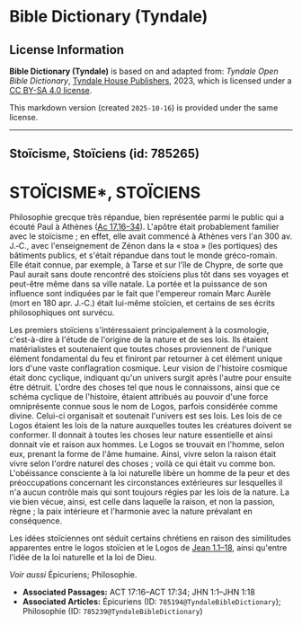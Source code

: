 # Bible Dictionary (Tyndale)

## License Information

**Bible Dictionary (Tyndale)** is based on and adapted from: _Tyndale Open Bible Dictionary_, [Tyndale House Publishers](https://tyndaleopenresources.com/), 2023, which is licensed under a [CC BY-SA 4.0 license](https://creativecommons.org/licenses/by-sa/4.0/legalcode.en).

This markdown version (created `2025-10-16`) is provided under the same license.



--------------------------------

## Stoïcisme, Stoïciens (id: 785265)

STOÏCISME\*, STOÏCIENS
======================

Philosophie grecque très répandue, bien représentée parmi le public qui a écouté Paul à Athènes ([Ac 17\.16–34](https://ref.ly/Acts17:16-Acts17:34)). L'apôtre était probablement familier avec le stoïcisme ; en effet, elle avait commencé à Athènes vers l'an 300 av. J.‑C., avec l'enseignement de Zénon dans la « stoa » (les portiques) des bâtiments publics, et s'était répandue dans tout le monde gréco\-romain. Elle était connue, par exemple, à Tarse et sur l'île de Chypre, de sorte que Paul aurait sans doute rencontré des stoïciens plus tôt dans ses voyages et peut\-être même dans sa ville natale. La portée et la puissance de son influence sont indiquées par le fait que l'empereur romain Marc Aurèle (mort en 180 apr. J.‑C.) était lui\-même stoïcien, et certains de ses écrits philosophiques ont survécu.

Les premiers stoïciens s'intéressaient principalement à la cosmologie, c'est\-à\-dire à l'étude de l'origine de la nature et de ses lois. Ils étaient matérialistes et soutenaient que toutes choses proviennent de l'unique élément fondamental du feu et finiront par retourner à cet élément unique lors d'une vaste conflagration cosmique. Leur vision de l'histoire cosmique était donc cyclique, indiquant qu'un univers surgit après l'autre pour ensuite être détruit. L'ordre des choses tel que nous le connaissons, ainsi que ce schéma cyclique de l'histoire, étaient attribués au pouvoir d'une force omniprésente connue sous le nom de Logos, parfois considérée comme divine. Celui\-ci organisait et soutenait l'univers est ses lois. Les lois de ce Logos étaient les lois de la nature auxquelles toutes les créatures doivent se conformer. Il donnait à toutes les choses leur nature essentielle et ainsi donnait vie et raison aux hommes. Le Logos se trouvait en l'homme, selon eux, prenant la forme de l'âme humaine. Ainsi, vivre selon la raison était vivre selon l'ordre naturel des choses ; voilà ce qui était vu comme bon. L'obéissance consciente à la loi naturelle libère un homme de la peur et des préoccupations concernant les circonstances extérieures sur lesquelles il n'a aucun contrôle mais qui sont toujours régies par les lois de la nature. La vie bien vécue, ainsi, est celle dans laquelle la raison, et non la passion, règne ; la paix intérieure et l'harmonie avec la nature prévalant en conséquence.

Les idées stoïciennes ont séduit certains chrétiens en raison des similitudes apparentes entre le logos stoïcien et le Logos de [Jean 1\.1–18](https://ref.ly/John1:1-John1:18), ainsi qu'entre l'idée de la loi naturelle et la loi de Dieu.

*Voir aussi* Épicuriens; Philosophie.

* **Associated Passages:** ACT 17:16–ACT 17:34; JHN 1:1–JHN 1:18
* **Associated Articles:** Épicuriens (ID: `785194@TyndaleBibleDictionary`); Philosophie (ID: `785239@TyndaleBibleDictionary`)

